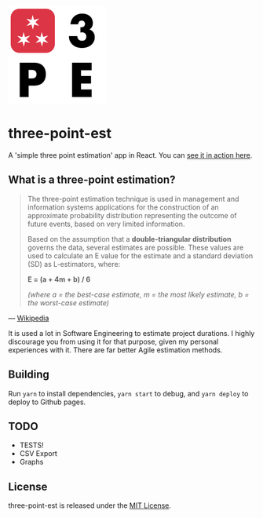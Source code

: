![three-point-est](public/3pe-logo.png)

# three-point-est

A 'simple three point estimation' app in React. You can
[see it in action here](https://janithl.github.io/three-point-est/).

## What is a three-point estimation?

> The three-point estimation technique is used in management and information systems applications
> for the construction of an approximate probability distribution representing the outcome of future
> events, based on very limited information.
>
> Based on the assumption that a **double-triangular distribution** governs the data, several
> estimates are possible. These values are used to calculate an E value for the estimate and a
> standard deviation (SD) as L-estimators, where:
>
> **E = (a + 4m + b) / 6**
>
> _(where a = the best-case estimate, m = the most likely estimate, b = the worst-case estimate)_

— [Wikipedia](https://en.wikipedia.org/wiki/Three-point_estimation)

It is used a lot in Software Engineering to estimate project durations. I highly discourage you from using
it for that purpose, given my personal experiences with it. There are far better Agile estimation methods.

## Building

Run `yarn` to install dependencies, `yarn start` to debug, and `yarn deploy` to deploy to Github pages.

## TODO

- TESTS!
- CSV Export
- Graphs

## License

three-point-est is released under the [MIT License](http://opensource.org/licenses/MIT).
